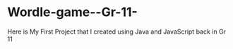 # Wordle-game--Gr-11-
Here is My First Project that I created using Java and JavaScript back in Gr 11
